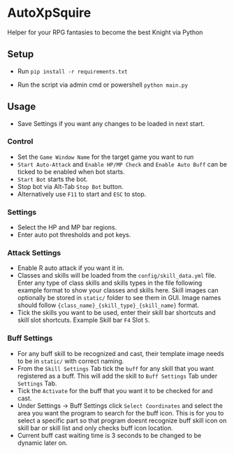 # AutoXpSquire

Helper for your RPG fantasies to become the best Knight via Python

## Setup

- Run `pip install -r requirements.txt`

- Run the script via admin cmd or powershell  `python main.py`

## Usage
- Save Settings if you want any changes to be loaded in next start.

### Control 
- Set the `Game Window Name` for the target game you want to run
- `Start Auto-Attack` and `Enable HP/MP Check` and `Enable Auto Buff` can be ticked to be enabled when bot starts.
- `Start Bot` starts the bot.
- Stop bot via Alt-Tab `Stop Bot` button.
- Alternatively use `F11` to start and `ESC` to stop.

### Settings
- Select the HP and MP bar regions.
- Enter auto pot thresholds and pot keys.

### Attack Settings
- Enable R auto attack if you want it in.
- Classes and skills will be loaded from the `config/skill_data.yml` file. Enter any type of class skills and skills types in the file following example format to show your classes and skills here. Skill images can optionally be stored in `static/` folder to see them in GUI. Image names should follow `{class_name}_{skill_type}_{skill_name}` format.
- Tick the skills you want to be used, enter their skill bar shortcuts and skill slot shortcuts. Example Skill bar `F4` Slot `5`.

### Buff Settings
- For any buff skill to be recognized and cast, their template image needs to be in `static/` with correct naming.
- From the `Skill Settings` Tab tick the `buff` for any skill that you want registered as a buff. This will add the skill to `Buff Settings` Tab under `Settings` Tab.
- Tick the `Activate` for the buff that you want it to be checked for and cast.
- Under Settings -> Buff Settings click `Select Coordinates` and select the area you want the program to search for the buff icon. This is for you to select a specific part so that program doesnt recognize buff skill icon on skill bar or skill list and only checks buff icon location.
- Current buff cast waiting time is 3 seconds to be changed to be dynamic later on.
